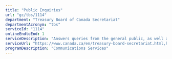```yaml
---
title: "Public Enquiries"
url: "gc/tbs/1114"
department: "Treasury Board of Canada Secretariat"
departmentAcronym: "tbs"
serviceId: "1114"
onlineEndtoEnd: 1
serviceDescription: "Answers queries from the general public, as well as federal government employees."
serviceUrl: "https://www.canada.ca/en/treasury-board-secretariat.html,https://www.canada.ca/en/treasury-board-secretariat/corporate/contact.html,https://open.canada.ca/en/forms/contact-us"
programDescription: "Communications Services"
---
```

